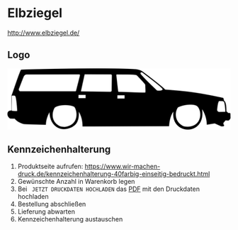 # Elbziegel
http://www.elbziegel.de/

## Logo

![Elbziegel](elbziegel-logo.svg)

## Kennzeichenhalterung

1. Produktseite aufrufen: https://www.wir-machen-druck.de/kennzeichenhalterung-40farbig-einseitig-bedruckt.html
1. Gewünschte Anzahl in Warenkorb legen
1. Bei ``` JETZT DRUCKDATEN HOCHLADEN``` das [PDF](https://raw.githubusercontent.com/4rne/elbziegel/main/elbziegel-kennzeichenhalterung.pdf) mit den Druckdaten hochladen
1. Bestellung abschließen
1. Lieferung abwarten
1. Kennzeichenhalterung austauschen
